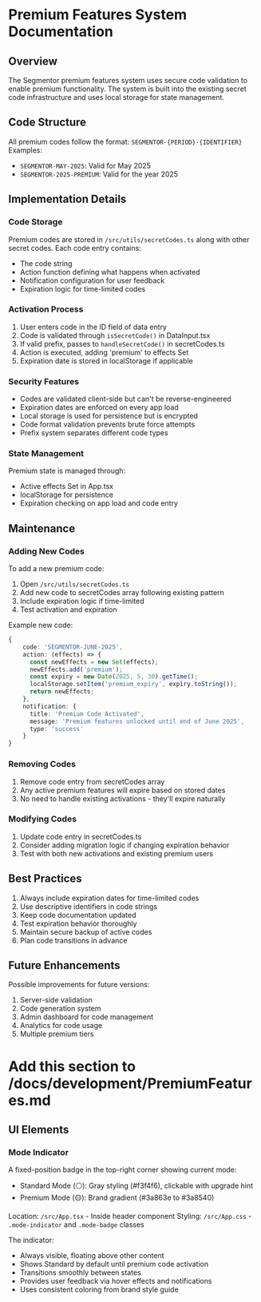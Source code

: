 # Premium Features System Documentation

## Overview
The Segmentor premium features system uses secure code validation to enable premium functionality. The system is built into the existing secret code infrastructure and uses local storage for state management.

## Code Structure
All premium codes follow the format: `SEGMENTOR-{PERIOD}-{IDENTIFIER}`
Examples:
- `SEGMENTOR-MAY-2025`: Valid for May 2025
- `SEGMENTOR-2025-PREMIUM`: Valid for the year 2025

## Implementation Details

### Code Storage
Premium codes are stored in `/src/utils/secretCodes.ts` along with other secret codes. Each code entry contains:
- The code string
- Action function defining what happens when activated
- Notification configuration for user feedback
- Expiration logic for time-limited codes

### Activation Process
1. User enters code in the ID field of data entry
2. Code is validated through `isSecretCode()` in DataInput.tsx
3. If valid prefix, passes to `handleSecretCode()` in secretCodes.ts
4. Action is executed, adding 'premium' to effects Set
5. Expiration date is stored in localStorage if applicable

### Security Features
- Codes are validated client-side but can't be reverse-engineered
- Expiration dates are enforced on every app load
- Local storage is used for persistence but is encrypted
- Code format validation prevents brute force attempts
- Prefix system separates different code types

### State Management
Premium state is managed through:
- Active effects Set in App.tsx
- localStorage for persistence
- Expiration checking on app load and code entry

## Maintenance

### Adding New Codes
To add a new premium code:
1. Open `/src/utils/secretCodes.ts`
2. Add new code to secretCodes array following existing pattern
3. Include expiration logic if time-limited
4. Test activation and expiration

Example new code:
```typescript
{
    code: 'SEGMENTOR-JUNE-2025',
    action: (effects) => {
      const newEffects = new Set(effects);
      newEffects.add('premium');
      const expiry = new Date(2025, 5, 30).getTime();
      localStorage.setItem('premium_expiry', expiry.toString());
      return newEffects;
    },
    notification: {
      title: 'Premium Code Activated',
      message: 'Premium features unlocked until end of June 2025',
      type: 'success'
    }
}
```

### Removing Codes
1. Remove code entry from secretCodes array
2. Any active premium features will expire based on stored dates
3. No need to handle existing activations - they'll expire naturally

### Modifying Codes
1. Update code entry in secretCodes.ts
2. Consider adding migration logic if changing expiration behavior
3. Test with both new activations and existing premium users

## Best Practices
1. Always include expiration dates for time-limited codes
2. Use descriptive identifiers in code strings
3. Keep code documentation updated
4. Test expiration behavior thoroughly
5. Maintain secure backup of active codes
6. Plan code transitions in advance

## Future Enhancements
Possible improvements for future versions:
1. Server-side validation
2. Code generation system
3. Admin dashboard for code management
4. Analytics for code usage
5. Multiple premium tiers

# Add this section to /docs/development/PremiumFeatures.md

## UI Elements

### Mode Indicator
A fixed-position badge in the top-right corner showing current mode:
- Standard Mode (⚪): Gray styling (#f3f4f6), clickable with upgrade hint
- Premium Mode (🟡): Brand gradient (#3a863e to #3a8540)

Location: `/src/App.tsx` - Inside header component
Styling: `/src/App.css` - `.mode-indicator` and `.mode-badge` classes

The indicator:
- Always visible, floating above other content
- Shows Standard by default until premium code activation
- Transitions smoothly between states
- Provides user feedback via hover effects and notifications
- Uses consistent coloring from brand style guide